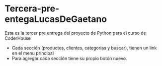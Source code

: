 # Tercera-pre-entegaLucasDeGaetano
Esta es la tercer pre entrega del proyecto de Python para el curso de CoderHouse

- Cada sección (productos, clientes, categorias y buscar), tienen un link en el menu principal
- Para agregar cada sección tiene su propio botón nuevo.

